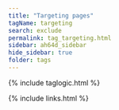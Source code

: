 ```yaml
---
title: "Targeting pages"
tagName: targeting
search: exclude
permalink: tag_targeting.html
sidebar: ah64d_sidebar
hide_sidebar: true
folder: tags
---
```


{% include taglogic.html %}

{% include links.html %}
